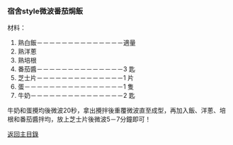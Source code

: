 ### 宿舍style微波番茄焗飯
材料：
1. 熟白飯－－－－－－－－－－－－－－適量
2. 熟洋蔥
3. 熟培根
4. 番茄醬－－－－－－－－－－－－－－3 匙
5. 芝士片－－－－－－－－－－－－－－1 片
6. 蛋－－－－－－－－－－－－－－－－1 隻
7. 牛奶－－－－－－－－－－－－－－－2 匙

牛奶和蛋攪均後微波20秒，拿出攪拌後重覆微波直至成型，再加入飯、洋蔥、培根和番茄醬拌均，放上芝士片後微波5－7分鐘即可！

[返回主目錄](https://kgmsb.github.io/)
